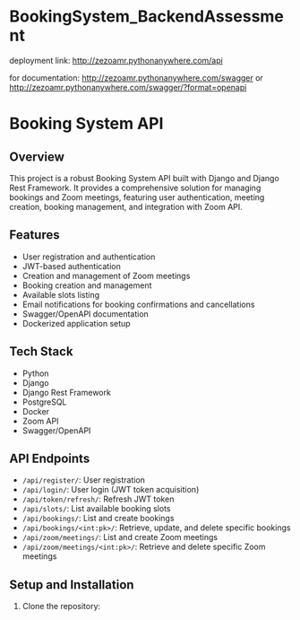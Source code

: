 # BookingSystem_BackendAssessment

deployment link: http://zezoamr.pythonanywhere.com/api

for documentation: http://zezoamr.pythonanywhere.com/swagger or http://zezoamr.pythonanywhere.com/swagger/?format=openapi

# Booking System API

## Overview

This project is a robust Booking System API built with Django and Django Rest Framework. It provides a comprehensive solution for managing bookings and Zoom meetings, featuring user authentication, meeting creation, booking management, and integration with Zoom API.

## Features

* User registration and authentication
* JWT-based authentication
* Creation and management of Zoom meetings
* Booking creation and management
* Available slots listing
* Email notifications for booking confirmations and cancellations
* Swagger/OpenAPI documentation
* Dockerized application setup

## Tech Stack

* Python
* Django
* Django Rest Framework
* PostgreSQL
* Docker
* Zoom API
* Swagger/OpenAPI

## API Endpoints

* `/api/register/`: User registration
* `/api/login/`: User login (JWT token acquisition)
* `/api/token/refresh/`: Refresh JWT token
* `/api/slots/`: List available booking slots
* `/api/bookings/`: List and create bookings
* `/api/bookings/<int:pk>/`: Retrieve, update, and delete specific bookings
* `/api/zoom/meetings/`: List and create Zoom meetings
* `/api/zoom/meetings/<int:pk>/`: Retrieve and delete specific Zoom meetings

## Setup and Installation

1. Clone the repository:
   <pre><div class="relative flex flex-col rounded-lg"><div class="text-text-300 absolute pl-3 pt-2.5 text-xs"></div><div class="pointer-events-none sticky z-20 my-0.5 ml-0.5 flex items-center justify-end px-1.5 py-1 mix-blend-luminosity top-0"><div class="from-bg-300/90 to-bg-300/70 pointer-events-auto rounded-md bg-gradient-to-b p-0.5 backdrop-blur-md"></div></div></div></pre>
